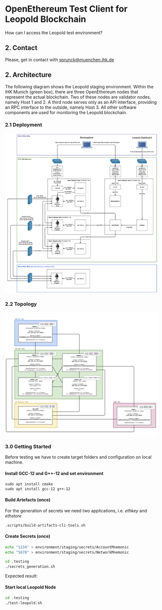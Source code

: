 # OpenEthereum Test Client for Leopold Blockchain 

How can I access the Leopold test environment?

## 2. Contact

Please, get in contact with [sprunck@muenchen.ihk.de](mailto:sprunck@muenchen.ihk.de)

## 2. Architecture

The following diagram shows the Leopold staging environment. Within the IHK Munich (green box), there are 
three OpenEthereum nodes that represent the actual blockchain. Two of these nodes are validator nodes, namely 
Host 1 and 2. A third node serves only as an API interface, providing an RPC interface to the outside, namely 
Host 3. All other software components are used for monitoring the Leopold blockchain.

### 2.1 Deployment

![](images/leopold-infrastructure-view-staging.png)

### 2.2 Topology

![](images/leopold-topologie-stag-6.2.1.png)


### 3.0 Getting Started

Before testing we have to create target folders and 
configuration on local machine.

#### Install GCC-12 and G++-12 and set environment

```shell
sudo apt install cmake
sudo apt install gcc-12 g++-12
```


#### Build Artefacts (once)

For the generation of secrets we need two applications, i.e. *ethkey* and *ethstore*

```bash
.scripts/build-artifacts-cli-tools.sh
```

#### Create Secrets (once)

```bash
echo "1234" > environment/staging/secrets/AccountMnemonic
echo "5678" > environment/staging/secrets/NetworkMnemonic
```

```bash
cd .testing
./secrets_generation.sh
```

Expected result:

#### Start local Leopold Node

```bash
cd .testing
./test-leopold.sh
```
